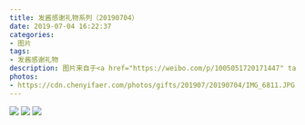 ```yaml
---
title: 发酱感谢礼物系列（20190704）
date: 2019-07-04 16:22:37
categories:
- 图片
tags:
- 发酱感谢礼物
description: 图片来自于<a href="https://weibo.com/p/1005051720171447" target="_blank">quanmmmmm</a><br/>“谢谢小艾的音乐盒～这里面还有小空间可以藏私房钱，感觉很实用～” ​​​​​​ ​​​ ​​​​​​ ​
photos: 
- https://cdn.chenyifaer.com/photos/gifts/201907/20190704/IMG_6811.JPG
---
```


![](https://cdn.chenyifaer.com/photos/gifts/201907/20190704/IMG_6812.JPG)
![](https://cdn.chenyifaer.com/photos/gifts/201907/20190704/IMG_6813.JPG)
![](https://cdn.chenyifaer.com/photos/gifts/201907/20190704/IMG_6814.JPG)
